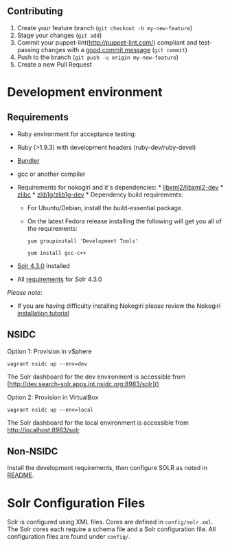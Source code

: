## Contributing

1. Create your feature branch (`git checkout -b my-new-feature`)
2. Stage your changes (`git add`)
3. Commit your puppet-lint(http://puppet-lint.com/) compliant and test-passing changes with a
   [good commit message](http://tbaggery.com/2008/04/19/a-note-about-git-commit-messages.html)
  (`git commit`)
4. Push to the branch (`git push -u origin my-new-feature`)
5. Create a new Pull Request

# Development environment

## Requirements

*  Ruby environment for acceptance testing:
  *  Ruby (>1.9.3) with development headers (ruby-dev/ruby-devel)
  *  [Bundler](http://bundler.io/)
  *  gcc or another compiler
  *  Requirements for nokogiri and it's dependencies:
    *  [libxml2/libxml2-dev](http://xmlsoft.org/)
    *  [zlibc](http://www.zlibc.linux.lu/)
    *  [zlib1g/zlib1g-dev](http://zlib.net/)
    * Dependency build requirements:
        * For Ubuntu/Debian, install the build-essential package.
        * On the latest Fedora release installing the following will get you all of the requirements:

          `yum groupinstall 'Development Tools'`

          `yum install gcc-c++`

  * [Solr 4.3.0](https://archive.apache.org/dist/lucene/solr/4.3.0/) installed
  * All [requirements](https://lucene.apache.org/solr/4_3_0/SYSTEM_REQUIREMENTS.html) for Solr 4.3.0

  *Please note*:

  * If you are having difficulty installing Nokogiri please review the
  Nokogiri [installation tutorial](http://www.nokogiri.org/tutorials/installing_nokogiri.html)



## NSIDC

Option 1: Provision in vSphere
```shell
vagrant nsidc up --env=dev
```

The Solr dashboard for the dev environment is accessible from
[http://dev.search-solr.apps.int.nsidc.org:8983/solr]()

Option 2: Provision in VirtualBox
```shell
vagrant nsidc up --env=local
```

The Solr dashboard for the local environment is accessible from
[http://localhost:8983/solr]()

## Non-NSIDC

Install the development requirements, then configure SOLR as noted in [README](https://bitbucket.org/nsidc/nsidc-solr/src/master/README.md).

# Solr Configuration Files

Solr is configured using XML files. Cores are defined in `config/solr.xml`.
The Solr cores each require a schema file and a Solr configuration file.
All configuration files are found under `config/`.
